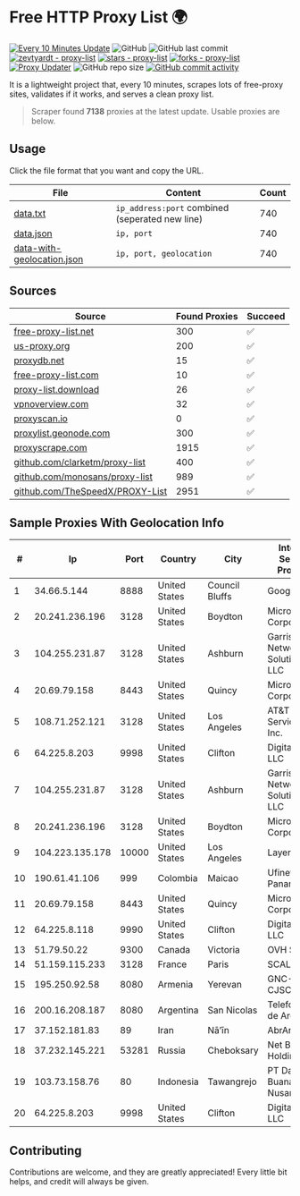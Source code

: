 
# Free HTTP Proxy List 🌍

[![Every 10 Minutes Update](https://github.com/mertguvencli/http-proxy-list/actions/workflows/main.yml/badge.svg?branch=main)](https://github.com/mertguvencli/http-proxy-list/actions/workflows/main.yml)
![GitHub](https://img.shields.io/github/license/mertguvencli/http-proxy-list)
![GitHub last commit](https://img.shields.io/github/last-commit/mertguvencli/http-proxy-list)
[![zevtyardt - proxy-list](https://img.shields.io/static/v1?label=zevtyardt&message=proxy-list&color=blue&logo=github)](https://github.com/zevtyardt/proxy-list "Go to GitHub repo")
[![stars - proxy-list](https://img.shields.io/github/stars/zevtyardt/proxy-list?style=social)](https://github.com/zevtyardt/proxy-list)
[![forks - proxy-list](https://img.shields.io/github/forks/zevtyardt/proxy-list?style=social)](https://github.com/zevtyardt/proxy-list)
[![Proxy Updater](https://github.com/zevtyardt/proxy-list/workflows/Proxy%20Updater/badge.svg)](https://github.com/zevtyardt/proxy-list/actions?query=workflow:"Proxy+Updater")
![GitHub repo size](https://img.shields.io/github/repo-size/zevtyardt/proxy-list)
[![GitHub commit activity](https://img.shields.io/github/commit-activity/m/zevtyardt/proxy-list?logo=commits)](https://github.com/zevtyardt/proxy-list/commits/main)

It is a lightweight project that, every 10 minutes, scrapes lots of free-proxy sites, validates if it works, and serves a clean proxy list.

> Scraper found **7138** proxies at the latest update. Usable proxies are below.

## Usage

Click the file format that you want and copy the URL.

|File|Content|Count|
|----|-------|-----|
|[data.txt](https://raw.githubusercontent.com/mertguvencli/http-proxy-list/main/proxy-list/data.txt)|`ip_address:port` combined (seperated new line)|740|
|[data.json](https://raw.githubusercontent.com/mertguvencli/http-proxy-list/main/proxy-list/data.json)|`ip, port`|740|
|[data-with-geolocation.json](https://raw.githubusercontent.com/mertguvencli/http-proxy-list/main/proxy-list/data-with-geolocation.json)|`ip, port, geolocation`|740|

## Sources

|Source|Found Proxies|Succeed|
|------|-------------|-------|
|[free-proxy-list.net](https://free-proxy-list.net)|300|✅|
|[us-proxy.org](https://www.us-proxy.org)|200|✅|
|[proxydb.net](http://proxydb.net)|15|✅|
|[free-proxy-list.com](https://free-proxy-list.com/?page=&port=&type%5B%5D=http&type%5B%5D=https&up_time=0&search=Search)|10|✅|
|[proxy-list.download](https://www.proxy-list.download/HTTP)|26|✅|
|[vpnoverview.com](https://vpnoverview.com/privacy/anonymous-browsing/free-proxy-servers)|32|✅|
|[proxyscan.io](https://www.proxyscan.io)|0|✅|
|[proxylist.geonode.com](https://proxylist.geonode.com/api/proxy-list?limit=300&page=1&sort_by=lastChecked&sort_type=desc&protocols=http,https)|300|✅|
|[proxyscrape.com](https://api.proxyscrape.com/v2/?request=displayproxies&protocol=http&timeout=10000&country=all&ssl=all&anonymity=all)|1915|✅|
|[github.com/clarketm/proxy-list](https://raw.githubusercontent.com/clarketm/proxy-list/master/proxy-list-raw.txt)|400|✅|
|[github.com/monosans/proxy-list](https://raw.githubusercontent.com/monosans/proxy-list/main/proxies/http.txt)|989|✅|
|[github.com/TheSpeedX/PROXY-List](https://raw.githubusercontent.com/TheSpeedX/PROXY-List/master/http.txt)|2951|✅|


## Sample Proxies With Geolocation Info

|#|Ip|Port|Country|City|Internet Service Provider|
|-|--|----|-------|----|-------------------------|
|1|34.66.5.144|8888|United States|Council Bluffs|Google LLC|
|2|20.241.236.196|3128|United States|Boydton|Microsoft Corporation|
|3|104.255.231.87|3128|United States|Ashburn|Garrison Network Solutions LLC|
|4|20.69.79.158|8443|United States|Quincy|Microsoft Corporation|
|5|108.71.252.121|3128|United States|Los Angeles|AT&T Services, Inc.|
|6|64.225.8.203|9998|United States|Clifton|DigitalOcean, LLC|
|7|104.255.231.87|3128|United States|Ashburn|Garrison Network Solutions LLC|
|8|20.241.236.196|3128|United States|Boydton|Microsoft Corporation|
|9|104.223.135.178|10000|United States|Los Angeles|LayerHost|
|10|190.61.41.106|999|Colombia|Maicao|Ufinet Panama S.A.|
|11|20.69.79.158|8443|United States|Quincy|Microsoft Corporation|
|12|64.225.8.118|9990|United States|Clifton|DigitalOcean, LLC|
|13|51.79.50.22|9300|Canada|Victoria|OVH SAS|
|14|51.159.115.233|3128|France|Paris|SCALEWAY|
|15|195.250.92.58|8080|Armenia|Yerevan|GNC-Alfa CJSC|
|16|200.16.208.187|8080|Argentina|San Nicolas|Telefonica de Argentina|
|17|37.152.181.83|89|Iran|Nā’īn|AbrArvan|
|18|37.232.145.221|53281|Russia|Cheboksary|Net By Net Holding LLC|
|19|103.73.158.76|80|Indonesia|Tawangrejo|PT Data Buana Nusantara|
|20|64.225.8.203|9998|United States|Clifton|DigitalOcean, LLC|



## Contributing

Contributions are welcome, and they are greatly appreciated! Every
little bit helps, and credit will always be given.

